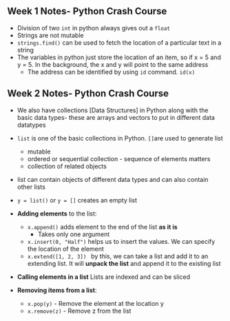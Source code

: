 
## Week 1 Notes- Python Crash Course

* Division of two `int` in python always gives out a `float `
* Strings are not mutable 
* `strings.find()` can be used to fetch the location of a particular text in a string
* The variables in python just store the location of an item,  so if x = 5 and y = 5. In the background, the x and y will point to the same address
	* The address can be identified by using `id` command. `id(x)`

## Week 2 Notes- Python Crash Course

* We also have collections [Data Structures] in Python along with the basic data types- these are arrays and vectors to put in different data datatypes

* `list` is one of the basic collections in Python. `[]`are used to generate list 
	* mutable
	* ordered or sequential collection - sequence of elements matters
	* collection of related objects
* list can contain objects of different data types and can also contain other lists
* `y = list()` or `y = []` creates an empty list 

* **Adding elements** to the list:
	* `x.append()` adds element to the end of the list **as it is**
		* Takes only one argument
	* `x.insert(0, "Half")` helps us to insert the values. We can specify the location of the element 
	* `x.extend([1, 2, 3]) ` by this, we can take a list and add it to an extending list. It will **unpack the list** and append it to the existing list

* **Calling elements in a list** Lists are indexed and can be sliced
* **Removing items from a list**:
	* `x.pop(y)` - Remove the element at the location y
	* `x.remove(z)` - Remove z from the list

<!--stackedit_data:
eyJoaXN0b3J5IjpbMTExNzMxOTI3MiwtMTAzOTk1OTkwNyw0MD
E0MDM1OTYsOTAxNDU1NzI5LC01MTA1ODc5NzMsLTEzODczNTQ1
OTcsLTk1ODIyNDIzOSwxOTc0NzYxMDA2LDE4NjMyMDIxOTcsLT
EwNTgzMjEwNTddfQ==
-->